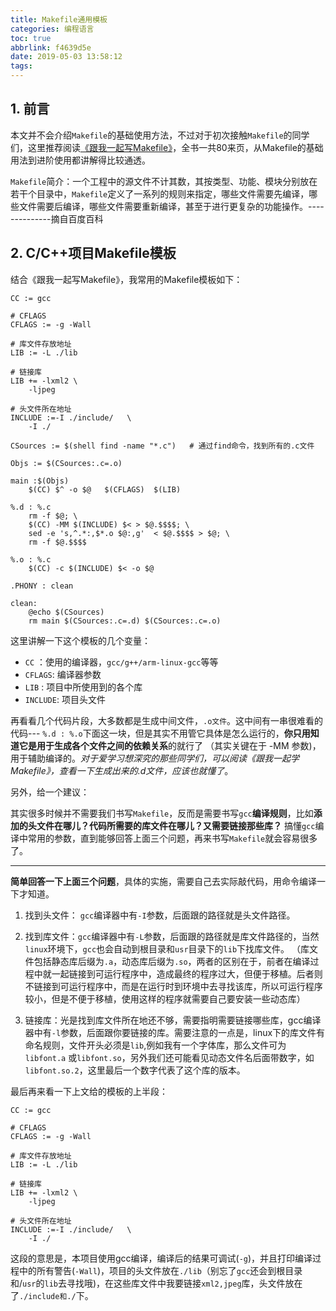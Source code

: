 ```yaml
---
title: Makefile通用模板
categories: 编程语言
toc: true
abbrlink: f4639d5e
date: 2019-05-03 13:58:12
tags:
---
```



## 1. 前言

本文并不会介绍`Makefile`的基础使用方法，不过对于初次接触`Makefile`的同学们，这里推荐阅读[《跟我一起写Makefile》](https://github.com/ravenxrz/Notes/blob/master/%E8%B7%9F%E6%88%91%E4%B8%80%E8%B5%B7%E5%86%99Makefile/Makefile.pdf)，全书一共80来页，从Makefile的基础用法到进阶使用都讲解得比较通透。

<!-- more -->
`Makefile`简介：一个工程中的源文件不计其数，其按类型、功能、模块分别放在若干个目录中，`Makefile`定义了一系列的规则来指定，哪些文件需要先编译，哪些文件需要后编译，哪些文件需要重新编译，甚至于进行更复杂的功能操作。--------------摘自百度百科

## 2. C/C++项目Makefile模板

结合《跟我一起写Makefile》，我常用的Makefile模板如下：

```
CC := gcc

# CFLAGS
CFLAGS := -g -Wall

# 库文件存放地址
LIB := -L ./lib

# 链接库
LIB += -lxml2 \
	-ljpeg 
	
# 头文件所在地址
INCLUDE :=-I ./include/   \
	-I ./

CSources := $(shell find -name "*.c")   # 通过find命令，找到所有的.c文件

Objs := $(CSources:.c=.o)

main :$(Objs)
	$(CC) $^ -o $@   $(CFLAGS)  $(LIB)

%.d : %.c
	rm -f $@; \
	$(CC) -MM $(INCLUDE) $< > $@.$$$$; \
	sed -e 's,^.*:,$*.o $@:,g'  < $@.$$$$ > $@; \
	rm -f $@.$$$$

%.o : %.c
	$(CC) -c $(INCLUDE) $< -o $@

.PHONY : clean

clean:
	@echo $(CSources)
	rm main $(CSources:.c=.d) $(CSources:.c=.o)
```

这里讲解一下这个模板的几个变量：

- `CC` ：使用的编译器，`gcc/g++/arm-linux-gcc`等等
- `CFLAGS`: 编译器参数
- `LIB` : 项目中所使用到的各个库
- `INCLUDE`: 项目头文件

再看看几个代码片段，大多数都是生成中间文件，`.o文件`。这中间有一串很难看的代码--- `%.d : %.o`下面这一块，但是其实不用管它具体是怎么运行的，**你只用知道它是用于生成各个文件之间的依赖关系**的就行了 （其实关键在于 -MM 参数)，用于辅助编译的。*对于爱学习想深究的那些同学们，可以阅读《跟我一起学Makefile》，查看一下生成出来的.d文件，应该也就懂了*。

另外，给一个建议：

其实很多时候并不需要我们书写`Makefile`，反而是需要书写`gcc`**编译规则**，比如**添加的头文件在哪儿？代码所需要的库文件在哪儿？又需要链接那些库？**  搞懂`gcc`编译中常用的参数，直到能够回答上面三个问题，再来书写`Makefile`就会容易很多了。

----

**简单回答一下上面三个问题**，具体的实施，需要自己去实际敲代码，用命令编译一下才知道。

1. 找到头文件： `gcc`编译器中有`-I`参数，后面跟的路径就是头文件路径。

2. 找到库文件：`gcc`编译器中有`-L`参数，后面跟的路径就是库文件路径的，当然`linux`环境下，`gcc`也会自动到根目录和`usr`目录下的`lib`下找库文件。  （库文件包括静态库后缀为`.a`，动态库后缀为`.so`，两者的区别在于，前者在编译过程中就一起链接到可运行程序中，造成最终的程序过大，但便于移植。后者则不链接到可运行程序中，而是在运行时到环境中去寻找该库，所以可运行程序较小，但是不便于移植，使用这样的程序就需要自己要安装一些动态库）

3. 链接库：光是找到库文件所在地还不够，需要指明需要链接哪些库，gcc编译器中有`-l`参数，后面跟你要链接的库。需要注意的一点是，linux下的库文件有命名规则，文件开头必须是`lib`,例如我有一个字体库，那么文件可为`libfont.a` 或`libfont.so`，另外我们还可能看见动态文件名后面带数字，如`libfont.so.2`，这里最后一个数字代表了这个库的版本。

最后再来看一下上文给的模板的上半段：

```
CC := gcc

# CFLAGS
CFLAGS := -g -Wall

# 库文件存放地址
LIB := -L ./lib

# 链接库
LIB += -lxml2 \
	-ljpeg 
	
# 头文件所在地址
INCLUDE :=-I ./include/   \
	-I ./
```

这段的意思是，本项目使用gcc编译，编译后的结果可调试(`-g`)，并且打印编译过程中的所有警告(`-Wall`)，项目的头文件放在`./lib`（别忘了`gcc`还会到根目录和/`usr`的`lib`去寻找哦)，在这些库文件中我要链接`xml2,jpeg`库，头文件放在了`./include和./`下。

